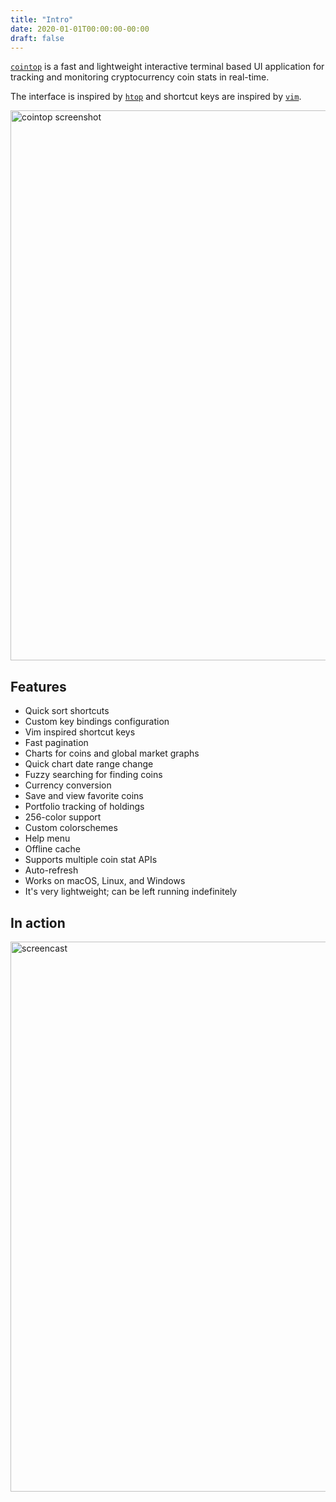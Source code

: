 ```yaml
---
title: "Intro"
date: 2020-01-01T00:00:00-00:00
draft: false
---
```

[`cointop`](https://github.com/cointop-sh/cointop) is a fast and lightweight interactive terminal based UI application for tracking and monitoring cryptocurrency coin stats in real-time.

The interface is inspired by [`htop`](https://en.wikipedia.org/wiki/Htop) and shortcut keys are inspired by [`vim`](https://en.wikipedia.org/wiki/Vim_(text_editor)).

<img src="https://user-images.githubusercontent.com/168240/39569578-7ce9f3b6-4e7a-11e8-82a9-8a18b91b1bd5.png" alt="cointop screenshot" width="880" />

## Features

- Quick sort shortcuts
- Custom key bindings configuration
- Vim inspired shortcut keys
- Fast pagination
- Charts for coins and global market graphs
- Quick chart date range change
- Fuzzy searching for finding coins
- Currency conversion
- Save and view favorite coins
- Portfolio tracking of holdings
- 256-color support
- Custom colorschemes
- Help menu
- Offline cache
- Supports multiple coin stat APIs
- Auto-refresh
- Works on macOS, Linux, and Windows
- It's very lightweight; can be left running indefinitely

## In action

<img src="https://user-images.githubusercontent.com/168240/39569570-75b1547c-4e7a-11e8-8eac-552abaa431f0.gif" alt="screencast" width="880" />

